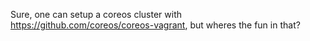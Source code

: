 Sure, one can setup a coreos cluster with https://github.com/coreos/coreos-vagrant, but wheres the fun in that?
